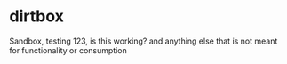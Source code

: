 # dirtbox
Sandbox, testing 123, is this working? and anything else that is not meant for functionality or consumption
